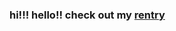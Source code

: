 ### hi!!! hello!! check out my [rentry](https://rentry.co/scottonaulta)
 <img alt="" src=https://y2k.neocities.org/stamps/tumblr_inline_p0x8glfCRf1uzqajc_500.jpg>
